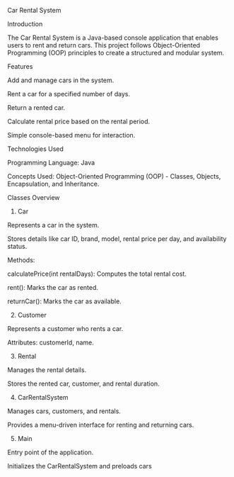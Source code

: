 Car Rental System

Introduction

The Car Rental System is a Java-based console application that enables users to rent and return cars. This project follows Object-Oriented Programming (OOP) principles to create a structured and modular system.

Features

Add and manage cars in the system.

Rent a car for a specified number of days.

Return a rented car.

Calculate rental price based on the rental period.

Simple console-based menu for interaction.

Technologies Used

Programming Language: Java

Concepts Used: Object-Oriented Programming (OOP) - Classes, Objects, Encapsulation, and Inheritance.

Classes Overview

1. Car

Represents a car in the system.

Stores details like car ID, brand, model, rental price per day, and availability status.

Methods:

calculatePrice(int rentalDays): Computes the total rental cost.

rent(): Marks the car as rented.

returnCar(): Marks the car as available.

2. Customer

Represents a customer who rents a car.

Attributes: customerId, name.

3. Rental

Manages the rental details.

Stores the rented car, customer, and rental duration.

4. CarRentalSystem

Manages cars, customers, and rentals.

Provides a menu-driven interface for renting and returning cars.

5. Main

Entry point of the application.

Initializes the CarRentalSystem and preloads cars
